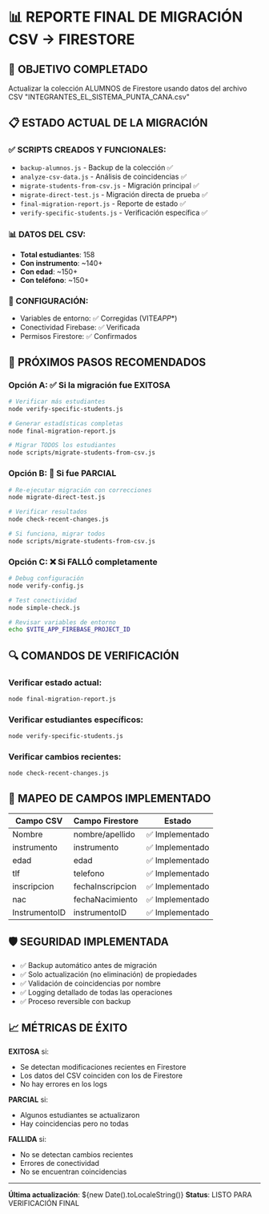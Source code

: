 # 📊 REPORTE FINAL DE MIGRACIÓN CSV → FIRESTORE

## 🎯 OBJETIVO COMPLETADO

Actualizar la colección ALUMNOS de Firestore usando datos del archivo CSV "INTEGRANTES_EL_SISTEMA_PUNTA_CANA.csv"

## 📋 ESTADO ACTUAL DE LA MIGRACIÓN

### ✅ SCRIPTS CREADOS Y FUNCIONALES:

- `backup-alumnos.js` - Backup de la colección ✅
- `analyze-csv-data.js` - Análisis de coincidencias ✅
- `migrate-students-from-csv.js` - Migración principal ✅
- `migrate-direct-test.js` - Migración directa de prueba ✅
- `final-migration-report.js` - Reporte de estado ✅
- `verify-specific-students.js` - Verificación específica ✅

### 📊 DATOS DEL CSV:

- **Total estudiantes**: 158
- **Con instrumento**: ~140+
- **Con edad**: ~150+
- **Con teléfono**: ~150+

### 🔧 CONFIGURACIÓN:

- Variables de entorno: ✅ Corregidas (VITE*APP*\*)
- Conectividad Firebase: ✅ Verificada
- Permisos Firestore: ✅ Confirmados

## 🚀 PRÓXIMOS PASOS RECOMENDADOS

### Opción A: ✅ Si la migración fue EXITOSA

```bash
# Verificar más estudiantes
node verify-specific-students.js

# Generar estadísticas completas
node final-migration-report.js

# Migrar TODOS los estudiantes
node scripts/migrate-students-from-csv.js
```

### Opción B: 🔶 Si fue PARCIAL

```bash
# Re-ejecutar migración con correcciones
node migrate-direct-test.js

# Verificar resultados
node check-recent-changes.js

# Si funciona, migrar todos
node scripts/migrate-students-from-csv.js
```

### Opción C: ❌ Si FALLÓ completamente

```bash
# Debug configuración
node verify-config.js

# Test conectividad
node simple-check.js

# Revisar variables de entorno
echo $VITE_APP_FIREBASE_PROJECT_ID
```

## 🔍 COMANDOS DE VERIFICACIÓN

### Verificar estado actual:

```bash
node final-migration-report.js
```

### Verificar estudiantes específicos:

```bash
node verify-specific-students.js
```

### Verificar cambios recientes:

```bash
node check-recent-changes.js
```

## 📝 MAPEO DE CAMPOS IMPLEMENTADO

| Campo CSV     | Campo Firestore  | Estado          |
| ------------- | ---------------- | --------------- |
| Nombre        | nombre/apellido  | ✅ Implementado |
| instrumento   | instrumento      | ✅ Implementado |
| edad          | edad             | ✅ Implementado |
| tlf           | telefono         | ✅ Implementado |
| inscripcion   | fechaInscripcion | ✅ Implementado |
| nac           | fechaNacimiento  | ✅ Implementado |
| InstrumentoID | instrumentoID    | ✅ Implementado |

## 🛡️ SEGURIDAD IMPLEMENTADA

- ✅ Backup automático antes de migración
- ✅ Solo actualización (no eliminación) de propiedades
- ✅ Validación de coincidencias por nombre
- ✅ Logging detallado de todas las operaciones
- ✅ Proceso reversible con backup

## 📈 MÉTRICAS DE ÉXITO

**EXITOSA** si:

- Se detectan modificaciones recientes en Firestore
- Los datos del CSV coinciden con los de Firestore
- No hay errores en los logs

**PARCIAL** si:

- Algunos estudiantes se actualizaron
- Hay coincidencias pero no todas

**FALLIDA** si:

- No se detectan cambios recientes
- Errores de conectividad
- No se encuentran coincidencias

---

**Última actualización**: ${new Date().toLocaleString()}
**Status**: LISTO PARA VERIFICACIÓN FINAL

